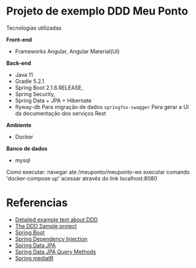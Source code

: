  
# Projeto de exemplo DDD Meu Ponto 

 Tecnologias utilizadas

**Front-end**
- Frameworks
Angular, Angular Material(UI)

**Back-end**
- Java 11
- Gradle 5.2.1
- Spring Boot 2.1.6.RELEASE,
- Spring Security,
- Spring Data + JPA + Hibernate 
- flyway-db Para migração de dados 
`springfox-swagger` Para gerar a UI da documentação dos serviços Rest

**Ambiente**
 - Docker

**Banco de dados**
 - mysql

Como executar:
navegar ate /meuponto/meuponto-ws
executar comando 'docker-compose up' 
acessar através do link localhost:8080

# Referencias 
- [Detailed example text about DDD](https://www.mirkosertic.de/blog/2013/04/domain-driven-design-example/)
- [The DDD Sample project](https://github.com/citerus/dddsample-core)
- [Spring Boot](https://spring.io/guides/gs/spring-boot/)
- [Spring Dependency Injection](http://projects.spring.io/spring-framework/)
- [Spring Data JPA](https://spring.io/guides/gs/accessing-data-jpa/)
- [Spring Data JPA Query Methods](http://docs.spring.io/spring-data/jpa/docs/current/reference/html/#jpa.query-methods)
- [Spring mediatR](https://github.com/jkratz55/spring-mediatR)
